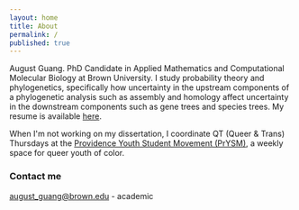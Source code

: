 ```yaml
---
layout: home
title: About
permalink: /
published: true
---
```

August Guang. PhD Candidate in Applied Mathematics and Computational Molecular Biology at Brown University. I study probability theory and phylogenetics, specifically how uncertainty in the upstream components of a phylogenetic analysis such as assembly and homology affect uncertainty in the downstream components such as gene trees and species trees. My resume is available [here](aguang.github.io/public-resume.pdf "resume").

When I'm not working on my dissertation, I coordinate QT (Queer & Trans) Thursdays at the [Providence Youth Student Movement (PrYSM)](http://prysm.us), a weekly space for queer youth of color.

### Contact me

[august_guang@brown.edu](august_guang@brown.edu) - academic
